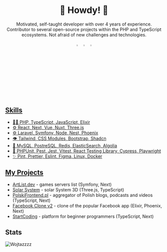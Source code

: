 <h1 align="center">🤠 Howdy! 🤠</h1>

<p align="center">
Motivated, self-taught developer with over 4 years of experience. Contributor to several open-source projects within the PHP and TypeScript ecosystems. Not afraid of new challenges and technologies.
</p>

<div align="center"> 
  
[<img src="https://img.icons8.com/color/48/000000/github.png" width="3.5%"/>](https://github.com/Wojtazzzz)
[<img src="https://img.icons8.com/color/48/000000/linkedin.png" width="3.5%"/>](https://www.linkedin.com/in/marcin-witas-486682202/)
<a href="mailto:marcin.witas72@gmail.com"> <img src="https://img.icons8.com/fluent/48/000000/gmail.png" width="3.5%"/>
  
</div>
<br>

## Skills
- 👨‍💻 PHP, TypeScript, JavaScript, Elixir
- ⚙️ React, Next, Vue, Nuxt, Three.js
- ⚙️ Laravel, Symfony, Node, Nest, Phoenix
- 👁️ Tailwind, CSS Modules, Bootstrap, Shadcn
- 💽 MySQL, PostreSQL, Redis, ElasticSearch, Algolia
- 🧪 PHPUnit, Pest, Jest, Vitest, React Testing Library, Cypress, Playwright
- ✨ Pint, Prettier, Eslint, Figma, Linux, Docker

## My Projects
- [ArtList.dev](https://artlist.dev/) - games servers list (Symfony, Next)
- [Solar System](https://github.com/Wojtazzzz/solar_system_3d) - solar System 3D (Three.js, TypeScript)
- [PolskiFrontend.pl](https://github.com/typeofweb-org/polskifrontend) - aggregator of Polish blogs, podcasts and videos (TypeScript, Next)
- [Facebook Clone v2](https://github.com/Wojtazzzz/facebook_clone_v2) - clone of the popular Facebook app (Elixir, Phoenix, Next)
- [StartCoding](https://github.com/Frontlive/Start-Coding) - platform for beginner programmers (TypeScript, Next)
  
## Stats
<p><img src="https://github-readme-stats.vercel.app/api?username=Wojtazzzz&show_icons=true&theme=dracula" alt="Wojtazzzz" /></p>
